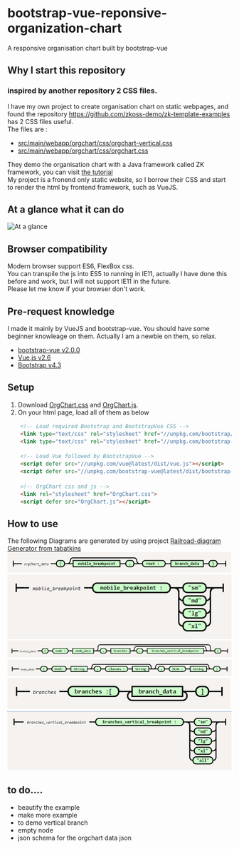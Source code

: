 # bootstrap-vue-reponsive-organization-chart
A responsive organisation chart built by bootstrap-vue
## Why I start this repository
### inspired by another repository 2 CSS files.
I have my own project to create organisation chart on static webpages, and found the repository  https://github.com/zkoss-demo/zk-template-examples has 2 CSS files useful.  
The files are :  
- [src/main/webapp/orgchart/css/orgchart-vertical.css](https://github.com/zkoss-demo/zk-template-examples/blob/master/src/main/webapp/orgchart/css/orgchart-vertical.css)
- [src/main/webapp/orgchart/css/orgchart.css](https://github.com/zkoss-demo/zk-template-examples/blob/master/src/main/webapp/orgchart/css/orgchart.css)

They demo the organisation chart with a Java framework called ZK framework, you can visit [the tutorial](https://dzone.com/articles/css-flex-based-orgchart-with-zk)  
My project is a fronend only static website, so I borrow their CSS and start to render the html by frontend framework, such as VueJS.


## At a glance what it can do
![At a glance](doc/images/glance.gif)

## Browser compatibility
Modern browser support ES6, FlexBox css.  
You can transpile the js into ES5 to running in IE11, actually I have done this before and work, but I will not support IE11 in the future.  
Please let me know if your browser don't work.

## Pre-request knowledge
I made it mainly by VueJS and bootstrap-vue. You should have some beginner knowleage on them. Actually I am a newbie on them, so relax.
- [bootstrap-vue v2.0.0](https://bootstrap-vue.js.org/)
- [Vue.js v2.6](https://vuejs.org/)
- [Bootstrap v4.3](https://getbootstrap.com/)

## Setup
1. Download [OrgChart.css](src/OrgChart.css) and [OrgChart.js](src/OrgChart.js).
2. On your html page, load all of them as below
```html
    <!-- Load required Bootstrap and BootstrapVue CSS -->
    <link type="text/css" rel="stylesheet" href="//unpkg.com/bootstrap/dist/css/bootstrap.min.css" />
    <link type="text/css" rel="stylesheet" href="//unpkg.com/bootstrap-vue@latest/dist/bootstrap-vue.min.css" />

    <!-- Load Vue followed by BootstrapVue -->
    <script defer src="//unpkg.com/vue@latest/dist/vue.js"></script>
    <script defer src="//unpkg.com/bootstrap-vue@latest/dist/bootstrap-vue.min.js"></script>

    <!-- OrgChart css and js -->
    <link rel="stylesheet" href="OrgChart.css">
    <script defer src="OrgChart.js"></script>    
```

## How to use
The following Diagrams are generated by using project [Railroad-diagram Generator from tabatkins](https://github.com/tabatkins/railroad-diagrams)
![](doc/railroad_diagram/orgChart_data.png)
![](doc/railroad_diagram/mobile_breakpoint.png)
![](doc/railroad_diagram/branch_data.png)
![](doc/railroad_diagram/node_data.png)
![](doc/railroad_diagram/branches.png)
![](doc/railroad_diagram/branches_vertical_breakpoint.png)

## to do....
+ beautify the example
+ make more example
+ to demo vertical branch
+ empty node
+ json schema for the orgchart data json



